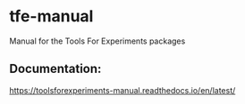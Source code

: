 # tfe-manual
Manual for the Tools For Experiments packages

## Documentation:
https://toolsforexperiments-manual.readthedocs.io/en/latest/
